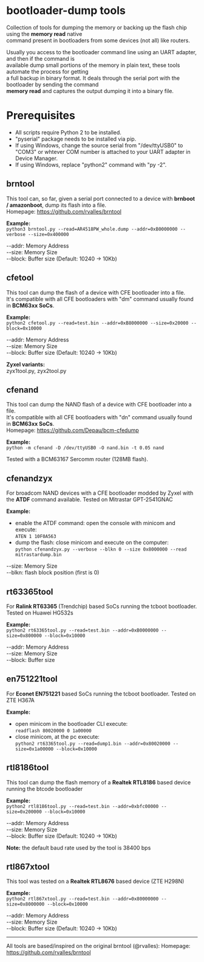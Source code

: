# bootloader-dump tools
Collection of tools for dumping the memory or backing up the flash chip using the **memory read** native  
command present in bootloaders from some devices (not all) like routers.

Usually you access to the bootloader command line using an UART adapter, and then if the command is  
available dump small portions of the memory in plain text, these tools automate the process for getting  
a full backup in binary format. It deals through the serial port with the bootloader by sending the command  
**memory read** and captures the output dumping it into a binary file.

# Prerequisites
- All scripts require Python 2 to be installed.
- "pyserial" package needs to be installed via pip.
- If using Windows, change the source serial from "/dev/ttyUSB0" to "COM3" or whtever COM number is attached to your UART adapter in Device Manager.
- If using Windows, replace "python2" command with "py -2".


## brntool
This tool can, so far, given a serial port connected to a device with **brnboot / amazonboot**, dump its flash into a file.  
Homepage: https://github.com/rvalles/brntool  
  
**Example:**  
`python3 brntool.py --read=AR4518PW_whole.dump --addr=0xB0000000 --verbose --size=0x400000`  

   --addr: Memory Address  
   --size: Memory Size  
   --block: Buffer size (Default: 10240 -> 10Kb)  
   
## cfetool
This tool can dump the flash of a device with CFE bootloader into a file.  
It's compatible with all CFE bootloaders with "dm" command usually found in **BCM63xx SoCs**.  
  
**Example:**  
`python2 cfetool.py --read=test.bin --addr=0xB8000000 --size=0x20000 --block=0x10000`  
  
--addr: Memory Address  
--size: Memory Size  
--block: Buffer size (Default: 10240 -> 10Kb)  
  
**Zyxel variants:**  
zyx1tool.py, zyx2tool.py

## cfenand
This tool can dump the NAND flash of a device with CFE bootloader into a file.  
It's compatible with all CFE bootloaders with "dn" command usually found in **BCM63xx SoCs**.  
Homepage: https://github.com/Depau/bcm-cfedump
  
**Example:**  
`python -m cfenand -D /dev/ttyUSB0 -O nand.bin -t 0.05 nand`  
  
Tested with a BCM63167 Sercomm router (128MB flash).

## cfenandzyx
For broadcom NAND devices with a CFE bootloader modded by Zyxel with the **ATDF** command available. Tested on Mitrastar GPT-2541GNAC  

**Example:**  
  * enable the ATDF command: open the console with minicom and execute:   
`ATEN 1 10F0A563`
  * dump the flash: close minicom and execute on the computer:  
`python cfenandzyx.py --verbose --blkn 0 --size 0x8000000 --read mitrastardump.bin`  

   --size: Memory Size  
   --blkn: flash block position (first is 0)  

## rt63365tool
For **Ralink RT63365** (Trendchip) based SoCs running the tcboot bootloader. Tested on Huawei HG532s  
  
**Example:**  
`python2 rt63365tool.py --read=test.bin --addr=0xB0000000 --size=0x800000 --block=0x10000`  
  
--addr: Memory Address  
--size: Memory Size  
--block: Buffer size  

## en751221tool
For **Econet EN751221** based SoCs running the tcboot bootloader. Tested on ZTE H367A

**Example:**  
  * open minicom in the bootloader CLI execute:  
`readflash 80020000 0 1a00000`  
  * close minicom, at the pc execute:  
`python2 rt63365tool.py --read=dump1.bin --addr=0x80020000 --size=0x1a00000 --block=0x10000`  

## rtl8186tool

This tool can dump the flash memory of a **Realtek RTL8186** based device running the btcode bootloader  

**Example:**  
`python2 rtl8186tool.py --read=test.bin --addr=0xbfc00000 --size=0x200000 --block=0x10000`  
  
   --addr: Memory Address  
   --size: Memory Size  
   --block: Buffer size (Default: 10240 -> 10Kb)  

**Note:** the default baud rate used by the tool is 38400 bps  

   
## rtl867xtool

This tool was tested on a **Realtek RTL8676** based device (ZTE H298N)  

**Example:**  
`python2 rtl867xtool.py --read=test.bin --addr=0x80000000 --size=0x8000000 --block=0x10000`  
  
   --addr: Memory Address  
   --size: Memory Size  
   --block: Buffer size (Default: 10240 -> 10Kb)  


---

All tools are based/inspired on the original brntool (@rvalles): Homepage: https://github.com/rvalles/brntool
